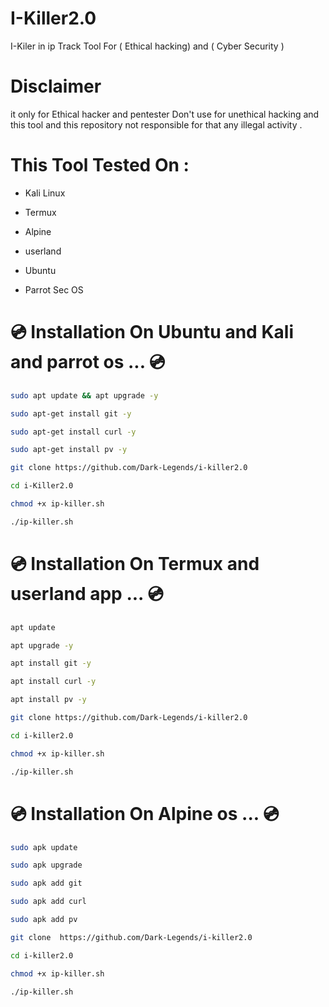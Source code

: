 # I-Killer2.0
I-Kiler in ip Track Tool For ( Ethical hacking) and ( Cyber Security )


# Disclaimer
it only for Ethical hacker and pentester Don't use for unethical hacking and this tool and this repository not responsible for that any illegal activity  .


# This Tool Tested On :

- Kali Linux

- Termux

- Alpine

- userland 

- Ubuntu

- Parrot Sec OS


#  💿  Installation On Ubuntu and Kali and parrot os  ... 💿
```bash
sudo apt update && apt upgrade -y
```
```bash
sudo apt-get install git -y
```
```bash
sudo apt-get install curl -y
```
```bash
sudo apt-get install pv -y
```
```bash
git clone https://github.com/Dark-Legends/i-killer2.0
```

```bash
cd i-Killer2.0
```
```bash
chmod +x ip-killer.sh
```
```bash
./ip-killer.sh
```
#   💿  Installation On Termux and userland app ...  💿
```bash
apt update 
```
```bash
apt upgrade -y
```
```bash
apt install git -y
```
```bash
apt install curl -y
```
```bash
apt install pv -y
```
```bash
git clone https://github.com/Dark-Legends/i-killer2.0
```
```bash
cd i-killer2.0
```

```bash
chmod +x ip-killer.sh
```
```bash
./ip-killer.sh
```

 #  💿  Installation On Alpine os ... 💿 
```bash
sudo apk update
```
```bash
sudo apk upgrade
```

```bash
sudo apk add git 
```

```bash
sudo apk add curl
```
```bash
sudo apk add pv
```
```bash
git clone  https://github.com/Dark-Legends/i-killer2.0
```
```bash
cd i-killer2.0
```
```bash
chmod +x ip-killer.sh
```
```bash
./ip-killer.sh
```
